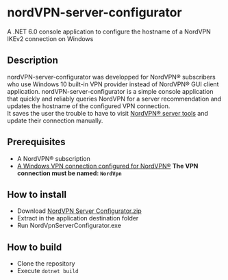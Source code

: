 # nordVPN-server-configurator
A .NET 6.0 console application to configure the hostname of a NordVPN IKEv2 connection on Windows
## Description
nordVPN-server-configurator was developped for NordVPN® subscribers who use Windows 10 built-in VPN provider instead of NordVPN® GUI client application. nordVPN-server-configurator is a simple console application that quickly and reliably queries NordVPN for a server recommendation and updates the hostname of the configured VPN connection.  
It saves the user the trouble to have to visit [NordVPN® server tools](https://nordvpn.com/servers/tools/) and update their connection manually.
## Prerequisites
* A NordVPN® subscription
* [A Windows VPN connection configured for NordVPN®](https://support.nordvpn.com/Connectivity/Windows/1047410092/How-to-connect-to-NordVPN-with-IKEv2-IPSec-on-Windows-10.htm) **The VPN connection must be named: `NordVpn`**
## How to install 
* Download [NordVPN Server Configurator.zip](https://github.com/douarremaxime/nordVPN-server-configurator/blob/master/NordVPN%20Server%20Configurator.zip)
* Extract in the application destination folder
* Run NordVpnServerConfigurator.exe
## How to build
* Clone the repository
* Execute `dotnet build`
